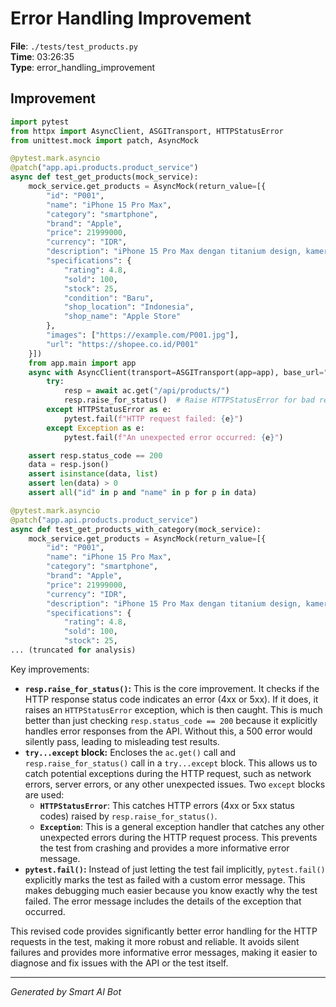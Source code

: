 # Error Handling Improvement

**File**: `./tests/test_products.py`  
**Time**: 03:26:35  
**Type**: error_handling_improvement

## Improvement

```python
import pytest
from httpx import AsyncClient, ASGITransport, HTTPStatusError
from unittest.mock import patch, AsyncMock

@pytest.mark.asyncio
@patch("app.api.products.product_service")
async def test_get_products(mock_service):
    mock_service.get_products = AsyncMock(return_value=[{
        "id": "P001",
        "name": "iPhone 15 Pro Max",
        "category": "smartphone",
        "brand": "Apple",
        "price": 21999000,
        "currency": "IDR",
        "description": "iPhone 15 Pro Max dengan titanium design, kamera 48MP, dan performa terbaik",
        "specifications": {
            "rating": 4.8,
            "sold": 100,
            "stock": 25,
            "condition": "Baru",
            "shop_location": "Indonesia",
            "shop_name": "Apple Store"
        },
        "images": ["https://example.com/P001.jpg"],
        "url": "https://shopee.co.id/P001"
    }])
    from app.main import app
    async with AsyncClient(transport=ASGITransport(app=app), base_url="http://test") as ac:
        try:
            resp = await ac.get("/api/products/")
            resp.raise_for_status()  # Raise HTTPStatusError for bad responses (4xx or 5xx)
        except HTTPStatusError as e:
            pytest.fail(f"HTTP request failed: {e}")
        except Exception as e:
            pytest.fail(f"An unexpected error occurred: {e}")

    assert resp.status_code == 200
    data = resp.json()
    assert isinstance(data, list)
    assert len(data) > 0
    assert all("id" in p and "name" in p for p in data)

@pytest.mark.asyncio
@patch("app.api.products.product_service")
async def test_get_products_with_category(mock_service):
    mock_service.get_products = AsyncMock(return_value=[{
        "id": "P001",
        "name": "iPhone 15 Pro Max",
        "category": "smartphone",
        "brand": "Apple",
        "price": 21999000,
        "currency": "IDR",
        "description": "iPhone 15 Pro Max dengan titanium design, kamera 48MP, dan performa terbaik",
        "specifications": {
            "rating": 4.8,
            "sold": 100,
            "stock": 25,
... (truncated for analysis)
```

Key improvements:

* **`resp.raise_for_status()`:**  This is the core improvement.  It checks if the HTTP response status code indicates an error (4xx or 5xx). If it does, it raises an `HTTPStatusError` exception, which is then caught.  This is much better than just checking `resp.status_code == 200` because it explicitly handles error responses from the API.  Without this, a 500 error would silently pass, leading to misleading test results.
* **`try...except` block:** Encloses the `ac.get()` call and `resp.raise_for_status()` call in a `try...except` block. This allows us to catch potential exceptions during the HTTP request, such as network errors, server errors, or any other unexpected issues.  Two `except` blocks are used:
    * **`HTTPStatusError`**: This catches HTTP errors (4xx or 5xx status codes) raised by `resp.raise_for_status()`.
    * **`Exception`**: This is a general exception handler that catches any other unexpected errors during the HTTP request process.  This prevents the test from crashing and provides a more informative error message.
* **`pytest.fail()`:**  Instead of just letting the test fail implicitly, `pytest.fail()` explicitly marks the test as failed with a custom error message. This makes debugging much easier because you know exactly why the test failed.  The error message includes the details of the exception that occurred.

This revised code provides significantly better error handling for the HTTP requests in the test, making it more robust and reliable.  It avoids silent failures and provides more informative error messages, making it easier to diagnose and fix issues with the API or the test itself.

---
*Generated by Smart AI Bot*
